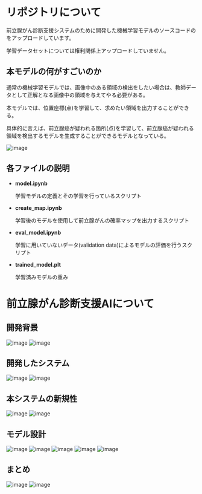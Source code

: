# リポジトリについて
前立腺がん診断支援システムのために開発した機械学習モデルのソースコードのをアップロードしています。

学習データセットについては権利関係上アップロードしていません。

## 本モデルの何がすごいのか

通常の機械学習モデルでは、画像中のある領域の検出をしたい場合は、教師データとして正解となる画像中の領域を与えてやる必要がある。

本モデルでは、位置座標(点)を学習して、求めたい領域を出力することができる。

具体的に言えば、前立腺癌が疑われる箇所(点)を学習して、前立腺癌が疑われる領域を検出するモデルを生成することができるモデルとなっている。

![image](https://user-images.githubusercontent.com/89577008/192118911-cc345f82-7b17-4b68-89d4-ed01558c1b29.png)


## 各ファイルの説明
* __model.ipynb__

    学習モデルの定義とその学習を行っているスクリプト
* __create_map.ipynb__

    学習後のモデルを使用して前立腺がんの確率マップを出力するスクリプト

* __eval_model.ipynb__

    学習に用いていないデータ(validation data)によるモデルの評価を行うスクリプト

* __trained_model.plt__

    学習済みモデルの重み

# 前立腺がん診断支援AIについて
## 開発背景
![image](https://user-images.githubusercontent.com/89577008/192114457-e647a4d7-b6cf-4044-ac11-36ff30042e86.png)
![image](https://user-images.githubusercontent.com/89577008/192114761-6e926109-6e62-4ac7-892e-ffaf13951ea0.png)
## 開発したシステム
![image](https://user-images.githubusercontent.com/89577008/192114550-09a48f43-8ef7-46df-a5d3-d4146d2c6a33.png)
![image](https://user-images.githubusercontent.com/89577008/192114555-2612b63d-6b5a-4fc9-9eb9-cfa236cafe29.png)
## 本システムの新規性
![image](https://user-images.githubusercontent.com/89577008/192114603-3d337f72-3706-49e4-9680-92ede71ff945.png)
![image](https://user-images.githubusercontent.com/89577008/192114606-84240991-e2d9-4e56-89a0-ec86572abeb2.png)
## モデル設計
![image](https://user-images.githubusercontent.com/89577008/192114612-bef8275d-a6f7-4ab7-919f-1150d6c9f790.png)
![image](https://user-images.githubusercontent.com/89577008/192114620-fc60b34e-2cde-4228-ba62-2d37f603b432.png)
![image](https://user-images.githubusercontent.com/89577008/192114627-af51a11c-625b-43bd-bd60-27a7e5850c3a.png)
![image](https://user-images.githubusercontent.com/89577008/192114639-24d575c3-4dca-487f-85d2-b07dee8b2d89.png)
![image](https://user-images.githubusercontent.com/89577008/192114646-c89a7c93-adef-4535-a0a7-615e6f898e31.png)
## まとめ
![image](https://user-images.githubusercontent.com/89577008/192114661-97a1084f-6bd9-4d34-96f5-9cc88ca87c4d.png)
![image](https://user-images.githubusercontent.com/89577008/192114730-f2457b3e-e483-4fde-80fd-036f2bf251cd.png)

